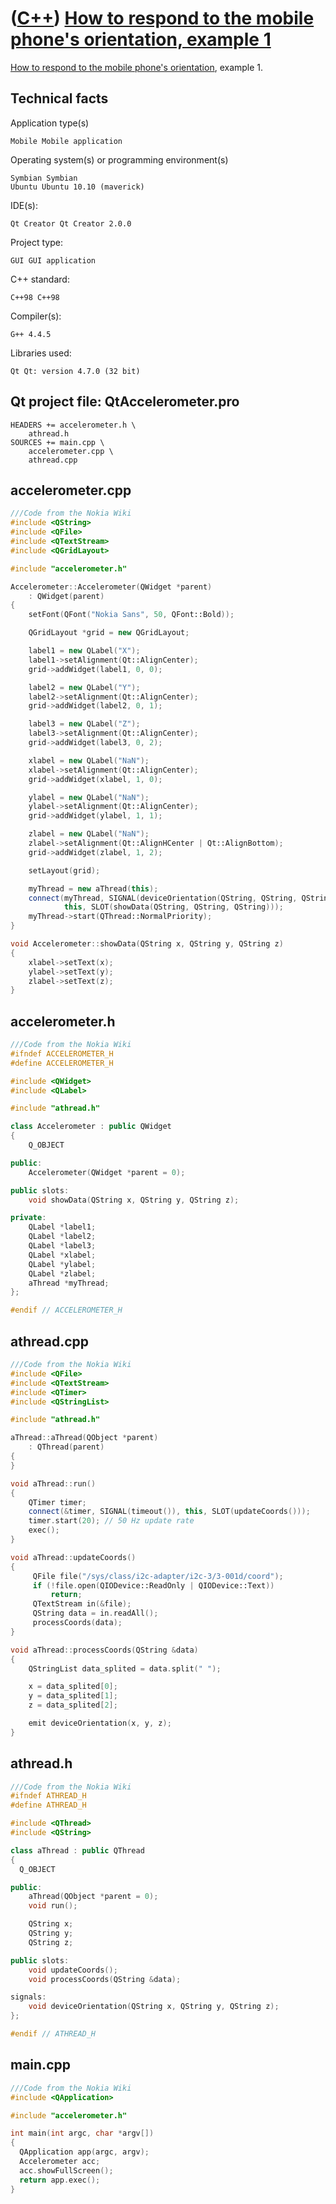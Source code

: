 # ([C++](Cpp.md)) [How to respond to the mobile phone's orientation, example 1](CppSymbianRespondToOrientationExample1.md)

[How to respond to the mobile phone's
orientation](CppSymbianRespondToOrientation.md), example 1.

## Technical facts

Application type(s)

    Mobile Mobile application

Operating system(s) or programming environment(s)

    Symbian Symbian
    Ubuntu Ubuntu 10.10 (maverick)

IDE(s):

    Qt Creator Qt Creator 2.0.0

Project type:

    GUI GUI application

C++ standard:

    C++98 C++98

Compiler(s):

    G++ 4.4.5

Libraries used:

    Qt Qt: version 4.7.0 (32 bit)

## Qt project file: QtAccelerometer.pro

```
HEADERS += accelerometer.h \
    athread.h
SOURCES += main.cpp \
    accelerometer.cpp \
    athread.cpp
```

## accelerometer.cpp

```c++
///Code from the Nokia Wiki
#include <QString>
#include <QFile>
#include <QTextStream>
#include <QGridLayout>

#include "accelerometer.h"

Accelerometer::Accelerometer(QWidget *parent)
    : QWidget(parent)
{
    setFont(QFont("Nokia Sans", 50, QFont::Bold));

    QGridLayout *grid = new QGridLayout;

    label1 = new QLabel("X");
    label1->setAlignment(Qt::AlignCenter);
    grid->addWidget(label1, 0, 0);

    label2 = new QLabel("Y");
    label2->setAlignment(Qt::AlignCenter);
    grid->addWidget(label2, 0, 1);

    label3 = new QLabel("Z");
    label3->setAlignment(Qt::AlignCenter);
    grid->addWidget(label3, 0, 2);

    xlabel = new QLabel("NaN");
    xlabel->setAlignment(Qt::AlignCenter);
    grid->addWidget(xlabel, 1, 0);

    ylabel = new QLabel("NaN");
    ylabel->setAlignment(Qt::AlignCenter);
    grid->addWidget(ylabel, 1, 1);

    zlabel = new QLabel("NaN");
    zlabel->setAlignment(Qt::AlignHCenter | Qt::AlignBottom);
    grid->addWidget(zlabel, 1, 2);

    setLayout(grid);

    myThread = new aThread(this);
    connect(myThread, SIGNAL(deviceOrientation(QString, QString, QString)),
            this, SLOT(showData(QString, QString, QString)));
    myThread->start(QThread::NormalPriority);
}

void Accelerometer::showData(QString x, QString y, QString z)
{
    xlabel->setText(x);
    ylabel->setText(y);
    zlabel->setText(z);
}
```

## accelerometer.h

```c++
///Code from the Nokia Wiki
#ifndef ACCELEROMETER_H
#define ACCELEROMETER_H

#include <QWidget>
#include <QLabel>

#include "athread.h"

class Accelerometer : public QWidget
{
    Q_OBJECT

public:
    Accelerometer(QWidget *parent = 0);

public slots:
    void showData(QString x, QString y, QString z);

private:
    QLabel *label1;
    QLabel *label2;
    QLabel *label3;
    QLabel *xlabel;
    QLabel *ylabel;
    QLabel *zlabel;
    aThread *myThread;
};

#endif // ACCELEROMETER_H
```

## athread.cpp

```c++
///Code from the Nokia Wiki
#include <QFile>
#include <QTextStream>
#include <QTimer>
#include <QStringList>

#include "athread.h"

aThread::aThread(QObject *parent)
    : QThread(parent)
{
}

void aThread::run()
{
    QTimer timer;
    connect(&timer, SIGNAL(timeout()), this, SLOT(updateCoords()));
    timer.start(20); // 50 Hz update rate
    exec();
}

void aThread::updateCoords()
{
     QFile file("/sys/class/i2c-adapter/i2c-3/3-001d/coord");
     if (!file.open(QIODevice::ReadOnly | QIODevice::Text))
         return;
     QTextStream in(&file);
     QString data = in.readAll();
     processCoords(data);
}

void aThread::processCoords(QString &data)
{
    QStringList data_splited = data.split(" ");

    x = data_splited[0];
    y = data_splited[1];
    z = data_splited[2];

    emit deviceOrientation(x, y, z);
}
```

## athread.h

```c++
///Code from the Nokia Wiki
#ifndef ATHREAD_H
#define ATHREAD_H

#include <QThread>
#include <QString>

class aThread : public QThread
{
  Q_OBJECT

public:
    aThread(QObject *parent = 0);
    void run();

    QString x;
    QString y;
    QString z;

public slots:
    void updateCoords();
    void processCoords(QString &data);

signals:
    void deviceOrientation(QString x, QString y, QString z);
};

#endif // ATHREAD_H
```

## main.cpp

```c++
///Code from the Nokia Wiki
#include <QApplication>

#include "accelerometer.h"

int main(int argc, char *argv[])
{
  QApplication app(argc, argv);
  Accelerometer acc;
  acc.showFullScreen();
  return app.exec();
}
```
